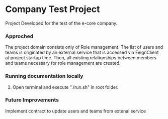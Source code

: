 # Company Test Project
Project Developed for the test of the e-core company.

### Approched

The project domain consists only of Role management.
The list of users and teams is originated by an external service that is accessed 
via FeignClient at project startup time. Then, all existing relationships between members and teams necessary for role management are created.

### Running documentation locally
1. Open terminal and execute "./run.sh" in root folder.

### Future Improvements
Implement contract to update users and teams from extenal service


